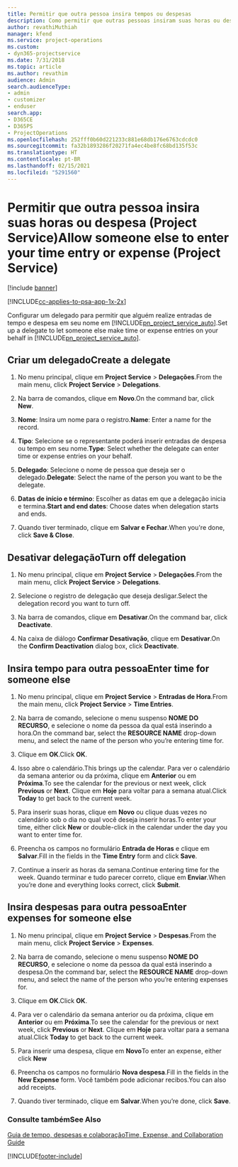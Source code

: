 ```yaml
---
title: Permitir que outra pessoa insira tempos ou despesas
description: Como permitir que outras pessoas insiram suas horas ou despesas no Project Service
author: revathiMuthiah
manager: kfend
ms.service: project-operations
ms.custom:
- dyn365-projectservice
ms.date: 7/31/2018
ms.topic: article
ms.author: revathim
audience: Admin
search.audienceType:
- admin
- customizer
- enduser
search.app:
- D365CE
- D365PS
- ProjectOperations
ms.openlocfilehash: 252fff0b60d221233c881e68db176e6763cdcdc0
ms.sourcegitcommit: fa32b1893286f20271fa4ec4be8fc68bd135f53c
ms.translationtype: HT
ms.contentlocale: pt-BR
ms.lasthandoff: 02/15/2021
ms.locfileid: "5291560"
---
```

# <a name="allow-someone-else-to-enter-your-time-entry-or-expense-project-service"></a><span data-ttu-id="eb29a-103">Permitir que outra pessoa insira suas horas ou despesa (Project Service)</span><span class="sxs-lookup"><span data-stu-id="eb29a-103">Allow someone else to enter your time entry or expense (Project Service)</span></span>

[!include [banner](../includes/psa-now-project-operations.md)]

[!INCLUDE[cc-applies-to-psa-app-1x-2x](../includes/cc-applies-to-psa-app-1x-2x.md)]

<span data-ttu-id="eb29a-104">Configurar um delegado para permitir que alguém realize entradas de tempo e despesa em seu nome em [!INCLUDE[pn_project_service_auto](../includes/pn-project-service-auto.md)].</span><span class="sxs-lookup"><span data-stu-id="eb29a-104">Set up a delegate to let someone else make time or expense entries on your behalf in [!INCLUDE[pn_project_service_auto](../includes/pn-project-service-auto.md)].</span></span>  
  
## <a name="create-a-delegate"></a><span data-ttu-id="eb29a-105">Criar um delegado</span><span class="sxs-lookup"><span data-stu-id="eb29a-105">Create a delegate</span></span>  
  
1.  <span data-ttu-id="eb29a-106">No menu principal, clique em **Project Service** > **Delegações**.</span><span class="sxs-lookup"><span data-stu-id="eb29a-106">From the main menu, click **Project Service** > **Delegations**.</span></span>  
  
2.  <span data-ttu-id="eb29a-107">Na barra de comandos, clique em **Novo**.</span><span class="sxs-lookup"><span data-stu-id="eb29a-107">On the command bar, click **New**.</span></span>  
  
3. <span data-ttu-id="eb29a-108">**Nome**: Insira um nome para o registro.</span><span class="sxs-lookup"><span data-stu-id="eb29a-108">**Name**: Enter a name for the record.</span></span>  
  
4. <span data-ttu-id="eb29a-109">**Tipo**: Selecione se o representante poderá inserir entradas de despesa ou tempo em seu nome.</span><span class="sxs-lookup"><span data-stu-id="eb29a-109">**Type**: Select whether the delegate can enter time or expense entries on your behalf.</span></span>  
  
5. <span data-ttu-id="eb29a-110">**Delegado**: Selecione o nome de pessoa que deseja ser o delegado.</span><span class="sxs-lookup"><span data-stu-id="eb29a-110">**Delegate**: Select the name of the person you want to be the delegate.</span></span>  
  
6. <span data-ttu-id="eb29a-111">**Datas de início e término**: Escolher as datas em que a delegação inicia e termina.</span><span class="sxs-lookup"><span data-stu-id="eb29a-111">**Start and end dates**: Choose dates when delegation starts and ends.</span></span>  
  
7.  <span data-ttu-id="eb29a-112">Quando tiver terminado, clique em **Salvar e Fechar**.</span><span class="sxs-lookup"><span data-stu-id="eb29a-112">When you're done, click **Save & Close**.</span></span>  
  
## <a name="turn-off-delegation"></a><span data-ttu-id="eb29a-113">Desativar delegação</span><span class="sxs-lookup"><span data-stu-id="eb29a-113">Turn off delegation</span></span>  
  
1.  <span data-ttu-id="eb29a-114">No menu principal, clique em **Project Service** > **Delegações**.</span><span class="sxs-lookup"><span data-stu-id="eb29a-114">From the main menu, click **Project Service** > **Delegations**.</span></span>  
  
2.  <span data-ttu-id="eb29a-115">Selecione o registro de delegação que deseja desligar.</span><span class="sxs-lookup"><span data-stu-id="eb29a-115">Select the delegation record you want to turn off.</span></span>  
  
3.  <span data-ttu-id="eb29a-116">Na barra de comandos, clique em **Desativar**.</span><span class="sxs-lookup"><span data-stu-id="eb29a-116">On the command bar, click **Deactivate**.</span></span>  
  
4.  <span data-ttu-id="eb29a-117">Na caixa de diálogo **Confirmar Desativação**, clique em **Desativar**.</span><span class="sxs-lookup"><span data-stu-id="eb29a-117">On the **Confirm Deactivation** dialog box, click **Deactivate**.</span></span>  
  
## <a name="enter-time-for-someone-else"></a><span data-ttu-id="eb29a-118">Insira tempo para outra pessoa</span><span class="sxs-lookup"><span data-stu-id="eb29a-118">Enter time for someone else</span></span>  
  
1.  <span data-ttu-id="eb29a-119">No menu principal, clique em **Project Service** > **Entradas de Hora**.</span><span class="sxs-lookup"><span data-stu-id="eb29a-119">From the main menu, click **Project Service** > **Time Entries**.</span></span>  
  
2.  <span data-ttu-id="eb29a-120">Na barra de comando, selecione o menu suspenso **NOME DO RECURSO**, e selecione o nome da pessoa da qual está inserindo a hora.</span><span class="sxs-lookup"><span data-stu-id="eb29a-120">On the command bar, select the **RESOURCE NAME** drop-down menu, and select the name of the person who you’re entering time for.</span></span>  
  
3.  <span data-ttu-id="eb29a-121">Clique em **OK**.</span><span class="sxs-lookup"><span data-stu-id="eb29a-121">Click **OK**.</span></span>  
  
4.  <span data-ttu-id="eb29a-122">Isso abre o calendário.</span><span class="sxs-lookup"><span data-stu-id="eb29a-122">This brings up the calendar.</span></span> <span data-ttu-id="eb29a-123">Para ver o calendário da semana anterior ou da próxima, clique em **Anterior** ou em **Próxima**.</span><span class="sxs-lookup"><span data-stu-id="eb29a-123">To see the calendar for the previous or next week, click **Previous** or **Next**.</span></span> <span data-ttu-id="eb29a-124">Clique em **Hoje** para voltar para a semana atual.</span><span class="sxs-lookup"><span data-stu-id="eb29a-124">Click **Today** to get back to the current week.</span></span>  
  
5.  <span data-ttu-id="eb29a-125">Para inserir suas horas, clique em **Novo** ou clique duas vezes no calendário sob o dia no qual você deseja inserir horas.</span><span class="sxs-lookup"><span data-stu-id="eb29a-125">To enter your time, either click **New** or double-click in the calendar under the day you want to enter time for.</span></span>  
  
6.  <span data-ttu-id="eb29a-126">Preencha os campos no formulário **Entrada de Horas** e clique em **Salvar**.</span><span class="sxs-lookup"><span data-stu-id="eb29a-126">Fill in the fields in the **Time Entry** form and click **Save**.</span></span>  
  
7.  <span data-ttu-id="eb29a-127">Continue a inserir as horas da semana.</span><span class="sxs-lookup"><span data-stu-id="eb29a-127">Continue entering time for the week.</span></span> <span data-ttu-id="eb29a-128">Quando terminar e tudo parecer correto, clique em **Enviar**.</span><span class="sxs-lookup"><span data-stu-id="eb29a-128">When you’re done and everything looks correct, click **Submit**.</span></span>  
  
## <a name="enter-expenses-for-someone-else"></a><span data-ttu-id="eb29a-129">Insira despesas para outra pessoa</span><span class="sxs-lookup"><span data-stu-id="eb29a-129">Enter expenses for someone else</span></span>  
  
1.  <span data-ttu-id="eb29a-130">No menu principal, clique em **Project Service** > **Despesas**.</span><span class="sxs-lookup"><span data-stu-id="eb29a-130">From the main menu, click **Project Service** > **Expenses**.</span></span>  
  
2.  <span data-ttu-id="eb29a-131">Na barra de comando, selecione o menu suspenso **NOME DO RECURSO**, e selecione o nome da pessoa da qual está inserindo a despesa.</span><span class="sxs-lookup"><span data-stu-id="eb29a-131">On the command bar, select the **RESOURCE NAME** drop-down menu, and select the name of the person who you’re entering expenses for.</span></span>  
  
3.  <span data-ttu-id="eb29a-132">Clique em **OK**.</span><span class="sxs-lookup"><span data-stu-id="eb29a-132">Click **OK**.</span></span>  
  
4.  <span data-ttu-id="eb29a-133">Para ver o calendário da semana anterior ou da próxima, clique em **Anterior** ou em **Próxima**.</span><span class="sxs-lookup"><span data-stu-id="eb29a-133">To see the calendar for the previous or next week, click **Previous** or **Next**.</span></span> <span data-ttu-id="eb29a-134">Clique em **Hoje** para voltar para a semana atual.</span><span class="sxs-lookup"><span data-stu-id="eb29a-134">Click **Today** to get back to the current week.</span></span>  
  
5.  <span data-ttu-id="eb29a-135">Para inserir uma despesa, clique em **Novo**</span><span class="sxs-lookup"><span data-stu-id="eb29a-135">To enter an expense, either click **New**</span></span>  
  
6.  <span data-ttu-id="eb29a-136">Preencha os campos no formulário **Nova despesa**.</span><span class="sxs-lookup"><span data-stu-id="eb29a-136">Fill in the fields in the **New Expense** form.</span></span> <span data-ttu-id="eb29a-137">Você também pode adicionar recibos.</span><span class="sxs-lookup"><span data-stu-id="eb29a-137">You can also add receipts.</span></span>  
  
7.  <span data-ttu-id="eb29a-138">Quando tiver terminado, clique em **Salvar**.</span><span class="sxs-lookup"><span data-stu-id="eb29a-138">When you’re done, click **Save**.</span></span>  
  
### <a name="see-also"></a><span data-ttu-id="eb29a-139">Consulte também</span><span class="sxs-lookup"><span data-stu-id="eb29a-139">See Also</span></span>  
 [<span data-ttu-id="eb29a-140">Guia de tempo, despesas e colaboração</span><span class="sxs-lookup"><span data-stu-id="eb29a-140">Time, Expense, and Collaboration Guide</span></span>](../psa/time-expense-collaboration-guide.md)


[!INCLUDE[footer-include](../includes/footer-banner.md)]